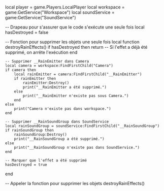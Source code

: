 local player = game.Players.LocalPlayer
local workspace = game:GetService("Workspace")
local soundService = game:GetService("SoundService")

-- Drapeau pour s'assurer que le code s'exécute une seule fois
local hasDestroyed = false

-- Fonction pour supprimer les objets une seule fois
local function destroyRainEffects()
    if hasDestroyed then
        return -- Si l'effet a déjà été supprimé, on arrête l'exécution
    end

    -- Supprimer __RainEmitter dans Camera
    local camera = workspace:FindFirstChild("Camera")
    if camera then
        local rainEmitter = camera:FindFirstChild("__RainEmitter")
        if rainEmitter then
            rainEmitter:Destroy()
            print("__RainEmitter a été supprimé.")
        else
            print("__RainEmitter n'existe pas sous Camera.")
        end
    else
        print("Camera n'existe pas dans workspace.")
    end

    -- Supprimer __RainSoundGroup dans SoundService
    local rainSoundGroup = soundService:FindFirstChild("__RainSoundGroup")
    if rainSoundGroup then
        rainSoundGroup:Destroy()
        print("__RainSoundGroup a été supprimé.")
    else
        print("__RainSoundGroup n'existe pas dans SoundService.")
    end

    -- Marquer que l'effet a été supprimé
    hasDestroyed = true
end

-- Appeler la fonction pour supprimer les objets
destroyRainEffects()
